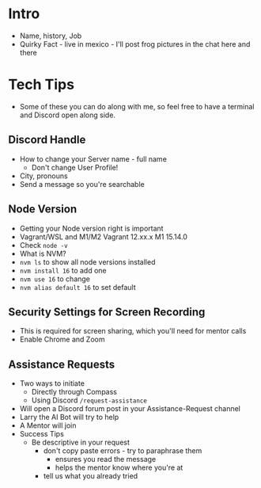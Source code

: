 # Intro

- Name, history, Job
- Quirky Fact - live in mexico - I'll post frog pictures in the chat here and there

# Tech Tips

- Some of these you can do along with me, so feel free to have a terminal and Discord open along side.

## Discord Handle

- How to change your Server name - full name
  - Don't change User Profile!
- City, pronouns
- Send a message so you're searchable

## Node Version

- Getting your Node version right is important
- Vagrant/WSL and M1/M2
  Vagrant 12.xx.x
  M1 15.14.0
- Check `node -v`
- What is NVM?
- `nvm ls` to show all node versions installed
- `nvm install 16` to add one
- `nvm use 16` to change
- `nvm alias default 16` to set default

## Security Settings for Screen Recording

- This is required for screen sharing, which you'll need for mentor calls
- Enable Chrome and Zoom

## Assistance Requests

- Two ways to initiate
  - Directly through Compass
  - Using Discord `/request-assistance`
- Will open a Discord forum post in your Assistance-Request channel
- Larry the AI Bot will try to help
- A Mentor will join
- Success Tips
  - Be descriptive in your request
    - don't copy paste errors - try to paraphrase them
      - ensures you read the message
      - helps the mentor know where you're at
    - tell us what you already tried
